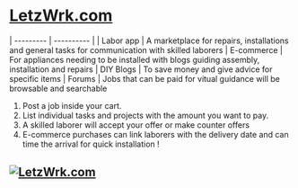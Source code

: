 # [LetzWrk.com](https://www.letzwrk.com)

| --------- | ---------- |
| Labor app | A marketplace for repairs, installations and general tasks for communication with skilled laborers
| E-commerce | For appliances needing to be installed with blogs guiding assembly, installation and repairs
| DIY Blogs | To save money and give advice for specific items
| Forums | Jobs that can be paid for vitual guidance will be browsable and searchable

1. Post a job inside your cart.
2. List individual tasks and projects with the amount you want to pay.
3. A skilled laborer will accept your offer or make counter offers
4. E-commerce purchases can link laborers with the delivery date and can time the arrival for quick installation !

## [![LetzWrk.com](https://vercel.com/button)](https://www.letzwrk.com)
